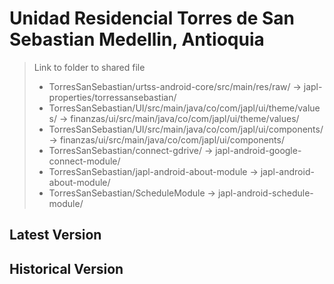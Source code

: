 # Unidad Residencial Torres de San Sebastian Medellin, Antioquia

> Link to folder to shared file
> -  TorresSanSebastian/urtss-android-core/src/main/res/raw/ -> japl-properties/torressansebastian/
> -  TorresSanSebastian/UI/src/main/java/co/com/japl/ui/theme/values/ -> finanzas/ui/src/main/java/co/com/japl/ui/theme/values/
> -  TorresSanSebastian/UI/src/main/java/co/com/japl/ui/components/ -> finanzas/ui/src/main/java/co/com/japl/ui/components/
> -  TorresSanSebastian/connect-gdrive/ -> japl-android-google-connect-module/
> -  TorresSanSebastian/japl-android-about-module -> japl-android-about-module/
> -  TorresSanSebastian/ScheduleModule -> japl-android-schedule-module/

## Latest Version

## Historical Version
